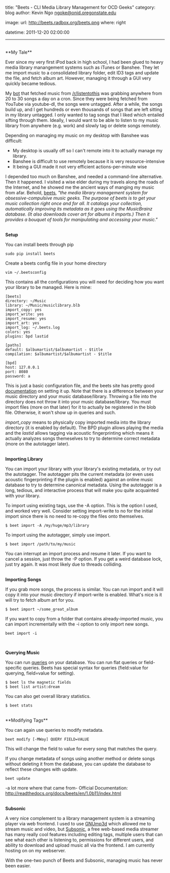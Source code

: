 title: "Beets - CLI Media Library Management for OCD Geeks"
category: blog
author: Kevin Ngo <ngoke@onid.oregonstate.edu>

image:
    url: http://beets.radbox.org/beets.png
    where: right

datetime: 2011-12-20 02:00:00

---
<br/>
**My Tale**

Ever since my very first iPod back in high school, I had been glued to heavy
media library manangement systems such as iTunes or Banshee. They let me import
music to a consolidated library folder, edit ID3 tags and update the file, and
fetch album art. However, managing it through a GUI very quickly became
tedious.

My [bot](http://github.com/ngokevin/mp3-Suite) that fetched music from
[/r/listentothis](reddit.com/r/listentothis) was grabbing anywhere from 20 to
30 songs a day on a cron. Since they were being fetched from YouTube via
youtube-dl, the songs were untagged. After a while, the songs build up, and I
get hundreds or even thousands of songs that are left sitting in my library
untagged. I only wanted to tag songs that I liked which entailed sifting
through them. Ideally, I would want to be able to listen to my music
library from anywhere (e.g. work) and slowly tag or delete songs remotely.

Depending on managing my music on my desktop with Banshee was difficult:

- My desktop is usually off so I can't remote into it to actually manage my library.
- Banshee is difficult to use remotely because it is very resource-intensive
- It being a GUI made it not very efficient actions-per-minute wise

I depended too much on Banshee, and needed a command-line alternative.  Then it
happened. I visited a wise elder during my travels along the roads of the
Internet, and he showed me the ancient ways of manging my music from afar.
Behold, [beets](http://beets.radbox.org), *"the media library management system
for obsessive-compulsive music geeks.  The purpose of beets is to get your
music collection right once and for all. It catalogs your collection,
automatically improving its metadata as it goes using the MusicBrainz database.
(It also downloads cover art for albums it imports.) Then it provides a bouquet
of tools for manipulating and accessing your music."*
<br/>
<br/>

**Setup**

You can install beets through pip

    sudo pip install beets

Create a beets config file in your home directory

    vim ~/.beetsconfig

This contains all the configurations you will need for deciding how you want
your library to be managed. Here is mine:

    [beets]
    directory: ~/Music
    library: ~/Music/musiclibrary.blb
    import_copy: yes
    import_write: yes
    import_resume: yes
    import_art: yes
    import_log: ~/.beets.log
    colors: yes
    plugins: bpd lastid

    [paths]
    default: $albumartist/$albumartist - $title
    compilation: $albumartist/$albumartist - $title

    [bpd]
    host: 127.0.0.1
    port: 8080
    password: a

This is just a basic configuration file, and the beets site has pretty good
[documentation](http://readthedocs.org/docs/beets/en/1.0b11/reference/config.html)
on setting it up. Note that there is a difference between your music directory
and your music database/library. Throwing a file into the directory does not
throw it into your music database/library. You must import files (more on that
later) for it to actually be registered in the blob file. Otherwise, it won't show
up in queries and such.

*import_copy* means to physically copy imported media into the library
directory (it is enabled by default). The BPD plugin allows playing the media
and the *lastid* allows tagging via acoustic fingerprinting which means it
actually analyzes songs themeselves to try to determine correct metadata (more
on the autotagger later).
<br/>
<br/>

**Importing Library**

You can import your library with your library's existing metadata, or try out
the autotagger.  The autotagger pits the current metadata (or even uses
acoustic fingerprinting if the plugin is enabled) against an online music
database to try to determine canonical metadata. Using the autotagger is a long,
tedious, and interactive process that will make you quite acquainted with your
library.

To import using existing tags, use the -A option. This is the option I used, and
worked very well. Consider setting import-write to no for the initial import
since there is no need to re-copy the files onto themselves.

    $ beet import -A /my/huge/mp3/library

To import using the autotagger, simply use import.

    $ beet import /path/to/my/music

You can interrupt an import process and resume it later. If you want to cancel
a session, just throw the -P option. If you get a weird database lock, just try again.
It was most likely due to threads colliding.
<br/>
<br/>

**Importing Songs**

If you grab more songs, the process is similar. You can run import and it will copy
it into your music directory if import-write is enabled. What's nice is it will try
to fetch album art for you.

    $ beet import ~/some_great_album

If you want to copy from a folder that contains already-imported music, you can
import incrementally with the -i option to only import new songs.

    beet import -i
<br/>

**Querying Music**

You can run [queries](http://readthedocs.org/docs/beets/en/1.0b11/reference/query.html)
on your database. You can run flat queries or field-specific queries. Beets has special syntax
for queries (field:value for querying, field=value for setting).

    $ beet ls the magnetic fields
    $ beet list artist:dream

You can also get overall library statistics.

    $ beet stats
<br/>
**Modifying Tags**

You can again use queries to modify metadata.

    beet modify [-MWay] QUERY FIELD=VALUE

This will change the field to value for every song that matches the query.

If you change metadata of songs using another method or delete songs without deleting it from the database, you can update the database to reflect these changes with update.

    beet update

-a lot more where that came from-
Official Documentation:
http://readthedocs.org/docs/beets/en/1.0b11/index.html
<br/>
<br/>

**Subsonic**

A very nice complement to a library management system is a streaming player via
web frontend. I used to use [GNUmp3d](http://www.gnu.org/software/gnump3d/)
which allowed me to stream music and video, but
[Subsonic](http://subsonic.org), a free web-based media streamer has many
really cool features including editing tags, multiple users that can see what
each other is listening to, permissions for different users, and ability to
download and upload music all via the frontend. I am currently hosting on on my
webserver.

With the one-two punch of Beets and Subsonic, managing music has never been easier.
